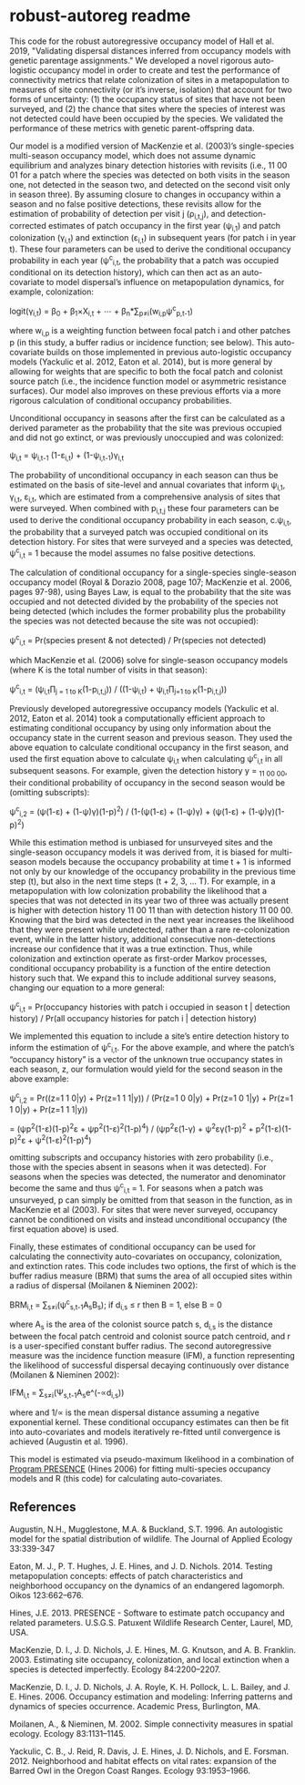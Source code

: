 # robust-autoreg readme

This code for the robust autoregressive occupancy model of Hall et al. 2019, "Validating dispersal distances inferred from occupancy models with genetic parentage assignments." We developed a novel rigorous auto-logistic occupancy model in order to create and test the performance of connectivity metrics that relate colonization of sites in a metapopulation to measures of site connectivity (or it’s inverse, isolation) that account for two forms of uncertainty: (1) the occupancy status of sites that have not been surveyed, and (2) the chance that sites where the species of interest was not detected could have been occupied by the species. We validated the performance of these metrics with genetic parent-offspring data. 

Our model is a modified version of MacKenzie et al. (2003)’s single-species multi-season occupancy model, which does not assume dynamic equilibrium and analyzes binary detection histories with revisits (i.e., 11 00 01 for a patch where the species was detected on both visits in the season one, not detected in the season two, and detected on the second visit only in season three). By assuming closure to changes in occupancy within a season and no false positive detections, these revisits allow for the estimation of probability of detection per visit j (ρ<sub>i,t,j</sub>), and detection-corrected estimates of patch occupancy in the first year (ψ<sub>i,1</sub>) and patch colonization (γ<sub>i,t</sub>) and extinction (ε<sub>i,t</sub>) in subsequent years (for patch i in year t). These four parameters can be used to derive the conditional occupancy probability in each year (ψ<sup>c</sup><sub>i,t</sub>, the probability that a patch was occupied conditional on its detection history), which can then act as an auto-covariate to model dispersal’s influence on metapopulation dynamics, for example, colonization:

logit(γ<sub>i,t</sub>) = β<sub>0</sub> + β<sub>1</sub>×X<sub>i,t</sub> + ⋯ + β<sub>n</sub>*∑<sub>p≠i</sub>(w<sub>i,p</sub>ψ<sup>c</sup><sub>p,t-1</sub>)

where w<sub>i,p</sub> is a weighting function between focal patch i and other patches p (in this study, a buffer radius or incidence function; see below). This auto-covariate builds on those implemented in previous auto-logistic occupancy models (Yackulic et al. 2012, Eaton et al. 2014), but is more general by allowing for weights that are specific to both the focal patch and colonist source patch (i.e., the incidence function model or asymmetric resistance surfaces). Our model also improves on these previous efforts via a more rigorous calculation of conditional occupancy probabilities. 

Unconditional occupancy in seasons after the first can be calculated as a derived parameter as the probability that the site was previous occupied and did not go extinct, or was previously unoccupied and was colonized:

ψ<sub>i,t</sub> = ψ<sub>i,t-1</sub> (1-ε<sub>i,t</sub>) + (1-ψ<sub>i,t-1</sub>)γ<sub>i,t</sub>

The probability of unconditional occupancy in each season can thus be estimated on the basis of site-level and annual covariates that inform ψ<sub>i,1</sub>, γ<sub>i,t</sub>, ε<sub>i,t</sub>, which are estimated from a comprehensive analysis of sites that were surveyed. When combined with p<sub>i,t,j</sub> these four parameters can be used to derive the conditional occupancy probability in each season, c.ψ<sub>i,t</sub>, the probability that a surveyed patch was occupied conditional on its detection history. For sites that were surveyed and a species was detected, ψ<sup>c</sup><sub>i,t</sub> = 1 because the model assumes no false positive detections.

The calculation of conditional occupancy for a single-species single-season occupancy model (Royal & Dorazio 2008, page 107; MacKenzie et al. 2006, pages 97-98), using Bayes Law, is equal to the probability that the site was occupied and not detected divided by the probability of the species not being detected (which includes the former probability plus the probability the species was not detected because the site was not occupied):  

ψ<sup>c</sup><sub>i,t</sub> = Pr(species present & not detected) / Pr(species not detected)					

which MacKenzie et al. (2006) solve for single-season occupancy models (where K is the total number of visits in that season):

ψ<sup>c</sup><sub>i,t</sub> = (ψ<sub>i,t</sub>∏<sub>j = 1 to K</sub>(1-p<sub>i,t,j</sub>)) / ((1-ψ<sub>i,t</sub>) + ψ<sub>i,t</sub>∏<sub>j=1 to K</sub>(1-p<sub>i,t,j</sub>))			

Previously developed autoregressive occupancy models (Yackulic et al. 2012, Eaton et al. 2014) took a computationally efficient approach to estimating conditional occupancy by using only information about the occupancy state in the current season and previous season. They used the above equation to calculate conditional occupancy in the first season, and used the first equation above to calculate ψ<sub>i,t</sub> when calculating ψ<sup>c</sup><sub>i,t</sub> in all subsequent seasons. For example, given the detection history y = <sub>11 00 00</sub>, their conditional probability of occupancy in the second season would be (omitting subscripts):

ψ<sup>c</sup><sub>i,2</sub> = (ψ(1-ε) + (1-ψ)γ)(1-p)<sup>2</sup>) / (1-(ψ(1-ε) + (1-ψ)γ) + (ψ(1-ε) + (1-ψ)γ)(1-p)<sup>2</sup>)		
			     
While this estimation method is unbiased for unsurveyed sites and the single-season occupancy models it was derived from, it is biased for multi-season models because the occupancy probability at time t + 1 is informed not only by our knowledge of the occupancy probability in the previous time step (t), but also in the next time steps (t + 2, 3, … T). For example, in a metapopulation with low colonization probability the likelihood that a species that was not detected in its year two of three was actually present is higher with detection history 11 00 11 than with detection history 11 00 00. Knowing that the bird was detected in the next year increases the likelihood that they were present while undetected, rather than a rare re-colonization event, while in the latter history, additional consecutive non-detections increase our confidence that it was a true extinction. Thus, while colonization and extinction operate as first-order Markov processes, conditional occupancy probability is a function of the entire detection history such that. We expand this to include additional survey seasons, changing our equation to a more general:

ψ<sup>c</sup><sub>i,t</sub> = Pr(occupancy histories with patch i occupied in season t | detection history) / Pr(all occupancy histories for patch i | detection history) 

We implemented this equation to include a site’s entire detection history to inform the estimation of ψ<sup>c</sup><sub>i,t</sub>. For the above example, and where the patch’s “occupancy history” is a vector of the unknown true occupancy states in each season, z, our formulation would yield for the second season in the above example:

ψ<sup>c</sup><sub>i,2</sub> = Pr((z=1 1 0|y) +  Pr(z=1 1 1|y)) / (Pr(z=1 0 0|y)  + Pr(z=1 0 1|y) + Pr(z=1 1 0|y) + Pr(z=1 1 1|y))

   = (ψp<sup>2</sup>(1-ε)(1-p)<sup>2</sup>ε + ψp<sup>2</sup>(1-ε)<sup>2</sup>(1-p)<sup>4</sup>) / (ψp<sup>2</sup>ε(1-γ) + ψ<sup>2</sup>εγ(1-p)<sup>2</sup> + p<sup>2</sup>(1-ε)(1-p)<sup>2</sup>ε + ψ<sup>2</sup>(1-ε)<sup>2</sup>(1-p)<sup>4</sup>)

omitting subscripts and occupancy histories with zero probability (i.e., those with the species absent in seasons when it was detected). For seasons when the species was detected, the numerator and denominator become the same and thus ψ<sup>c</sup><sub>i,t</sub> = 1. For seasons when a patch was unsurveyed, p can simply be omitted from that season in the function, as in MacKenzie et al (2003). For sites that were never surveyed, occupancy cannot be conditioned on visits and instead unconditional occupancy (the first equation above) is used.

Finally, these estimates of conditional occupancy can be used for calculating the connectivity auto-covariates on occupancy, colonization, and extinction rates. This code includes two options, the first of which is the buffer radius measure (BRM) that sums the area of all occupied sites within a radius of dispersal (Moilanen & Nieminen 2002):

BRM<sub>i,t</sub> = ∑<sub>s≠i</sub>(ψ<sup>c</sup><sub>s,t-1</sub>A<sub>s</sub>B<sub>s</sub>); if d<sub>i,s</sub> ≤ r then B = 1, else B = 0

where A<sub>s</sub> is the area of the colonist source patch s, d<sub>i,s</sub> is the distance between the focal patch centroid and colonist source patch centroid, and r is a user-specified constant buffer radius. The second autoregressive measure was the incidence function measure (IFM), a function representing the likelihood of successful dispersal decaying continuously over distance (Moilanen & Nieminen 2002):

IFM<sub>i,t</sub> = ∑<sub>s≠i</sub>(Ψ<sub>s,t-1</sub>A<sub>s</sub>e^(-∝d<sub>i,s</sub>))

where and 1/∝ is the mean dispersal distance assuming a negative exponential kernel. These conditional occupancy estimates can then be fit into auto-covariates and models iteratively re-fitted until convergence is achieved (Augustin et al. 1996).

This model is estimated via pseudo-maximum likelihood in a combination of [Program PRESENCE](https://www.mbr-pwrc.usgs.gov/software/presence.html) (Hines 2006) for fitting multi-species occupancy models and R (this code) for calculating auto-covariates.


## References

Augustin, N.H., Mugglestone, M.A. & Buckland, S.T. 1996. An autologistic model for the spatial distribution of wildlife. The Journal of Applied Ecology 33:339-347

Eaton, M. J., P. T. Hughes, J. E. Hines, and J. D. Nichols. 2014. Testing metapopulation concepts: effects of patch characteristics and neighborhood occupancy on the dynamics of an endangered lagomorph. Oikos 123:662–676.

Hines, J.E. 2013. PRESENCE - Software to estimate patch occupancy and related parameters. U.S.G.S. Patuxent Wildlife Research Center, Laurel, MD, USA.

MacKenzie, D. I., J. D. Nichols, J. E. Hines, M. G. Knutson, and A. B. Franklin. 2003. Estimating site occupancy, colonization, and local extinction when a species is detected imperfectly. Ecology 84:2200–2207.

MacKenzie, D. I., J. D. Nichols, J. A. Royle, K. H. Pollock, L. L. Bailey, and J. E. Hines. 2006. Occupancy estimation and modeling: Inferring patterns and dynamics of species occurrence. Academic Press, Burlington, MA.

Moilanen, A., & Nieminen, M. 2002. Simple connectivity measures in spatial ecology. Ecology 83:1131–1145.

Yackulic, C. B., J. Reid, R. Davis, J. E. Hines, J. D. Nichols, and E. Forsman. 2012. Neighborhood and habitat effects on vital rates: expansion of the Barred Owl in the Oregon Coast Ranges. Ecology 93:1953–1966.
